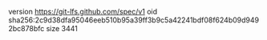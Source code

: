 version https://git-lfs.github.com/spec/v1
oid sha256:2c9d38dfa95046eeb510b95a39ff3b9c5a42241bdf08f624b09d9492bc878bfc
size 3441
